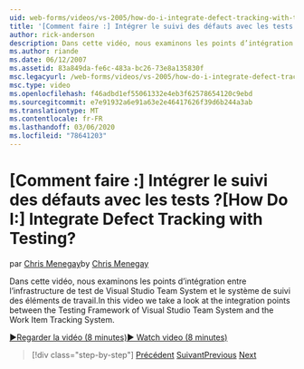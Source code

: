 ```yaml
---
uid: web-forms/videos/vs-2005/how-do-i-integrate-defect-tracking-with-testing
title: '[Comment faire :] Intégrer le suivi des défauts avec les tests ? | Microsoft Docs'
author: rick-anderson
description: Dans cette vidéo, nous examinons les points d’intégration entre l’infrastructure de test de Visual Studio Team System et le système de suivi des éléments de travail.
ms.author: riande
ms.date: 06/12/2007
ms.assetid: 83a849da-fe6c-483a-bc26-73e8a135830f
msc.legacyurl: /web-forms/videos/vs-2005/how-do-i-integrate-defect-tracking-with-testing
msc.type: video
ms.openlocfilehash: f46adbd1ef55061332e4eb3f62578654120c9ebd
ms.sourcegitcommit: e7e91932a6e91a63e2e46417626f39d6b244a3ab
ms.translationtype: MT
ms.contentlocale: fr-FR
ms.lasthandoff: 03/06/2020
ms.locfileid: "78641203"
---
```

# <a name="how-do-i-integrate-defect-tracking-with-testing"></a><span data-ttu-id="eeef7-104">[Comment faire :] Intégrer le suivi des défauts avec les tests ?</span><span class="sxs-lookup"><span data-stu-id="eeef7-104">[How Do I:] Integrate Defect Tracking with Testing?</span></span>

<span data-ttu-id="eeef7-105">par [Chris Menegay](https://twitter.com/CMenegay)</span><span class="sxs-lookup"><span data-stu-id="eeef7-105">by [Chris Menegay](https://twitter.com/CMenegay)</span></span>

<span data-ttu-id="eeef7-106">Dans cette vidéo, nous examinons les points d’intégration entre l’infrastructure de test de Visual Studio Team System et le système de suivi des éléments de travail.</span><span class="sxs-lookup"><span data-stu-id="eeef7-106">In this video we take a look at the integration points between the Testing Framework of Visual Studio Team System and the Work Item Tracking System.</span></span>

[<span data-ttu-id="eeef7-107">&#9654;Regarder la vidéo (8 minutes)</span><span class="sxs-lookup"><span data-stu-id="eeef7-107">&#9654; Watch video (8 minutes)</span></span>](https://channel9.msdn.com/Blogs/ASP-NET-Site-Videos/how-do-i-integrate-defect-tracking-with-testing)

> [!div class="step-by-step"]
> <span data-ttu-id="eeef7-108">[Précédent](the-effects-of-viewstate.md)
> [Suivant](how-do-i-create-my-own-bug-work-item.md)</span><span class="sxs-lookup"><span data-stu-id="eeef7-108">[Previous](the-effects-of-viewstate.md)
[Next](how-do-i-create-my-own-bug-work-item.md)</span></span>
